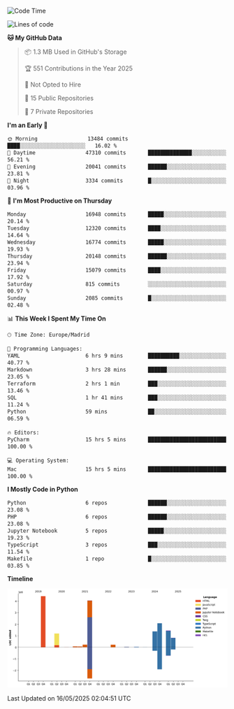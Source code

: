 <!--START_SECTION:waka-->
![Code Time](http://img.shields.io/badge/Code%20Time-824%20hrs%2016%20mins-blue)

![Lines of code](https://img.shields.io/badge/From%20Hello%20World%20I%27ve%20Written-16.0%20million%20lines%20of%20code-blue)

**🐱 My GitHub Data** 

> 📦 1.3 MB Used in GitHub's Storage 
 > 
> 🏆 551 Contributions in the Year 2025
 > 
> 🚫 Not Opted to Hire
 > 
> 📜 15 Public Repositories 
 > 
> 🔑 7 Private Repositories 
 > 
**I'm an Early 🐤** 

```text
🌞 Morning                13484 commits       ████░░░░░░░░░░░░░░░░░░░░░   16.02 % 
🌆 Daytime                47310 commits       ██████████████░░░░░░░░░░░   56.21 % 
🌃 Evening                20041 commits       ██████░░░░░░░░░░░░░░░░░░░   23.81 % 
🌙 Night                  3334 commits        █░░░░░░░░░░░░░░░░░░░░░░░░   03.96 % 
```
📅 **I'm Most Productive on Thursday** 

```text
Monday                   16948 commits       █████░░░░░░░░░░░░░░░░░░░░   20.14 % 
Tuesday                  12320 commits       ████░░░░░░░░░░░░░░░░░░░░░   14.64 % 
Wednesday                16774 commits       █████░░░░░░░░░░░░░░░░░░░░   19.93 % 
Thursday                 20148 commits       ██████░░░░░░░░░░░░░░░░░░░   23.94 % 
Friday                   15079 commits       ████░░░░░░░░░░░░░░░░░░░░░   17.92 % 
Saturday                 815 commits         ░░░░░░░░░░░░░░░░░░░░░░░░░   00.97 % 
Sunday                   2085 commits        █░░░░░░░░░░░░░░░░░░░░░░░░   02.48 % 
```


📊 **This Week I Spent My Time On** 

```text
🕑︎ Time Zone: Europe/Madrid

💬 Programming Languages: 
YAML                     6 hrs 9 mins        ██████████░░░░░░░░░░░░░░░   40.77 % 
Markdown                 3 hrs 28 mins       ██████░░░░░░░░░░░░░░░░░░░   23.05 % 
Terraform                2 hrs 1 min         ███░░░░░░░░░░░░░░░░░░░░░░   13.46 % 
SQL                      1 hr 41 mins        ███░░░░░░░░░░░░░░░░░░░░░░   11.24 % 
Python                   59 mins             ██░░░░░░░░░░░░░░░░░░░░░░░   06.59 % 

🔥 Editors: 
PyCharm                  15 hrs 5 mins       █████████████████████████   100.00 % 

💻 Operating System: 
Mac                      15 hrs 5 mins       █████████████████████████   100.00 % 
```

**I Mostly Code in Python** 

```text
Python                   6 repos             ██████░░░░░░░░░░░░░░░░░░░   23.08 % 
PHP                      6 repos             ██████░░░░░░░░░░░░░░░░░░░   23.08 % 
Jupyter Notebook         5 repos             █████░░░░░░░░░░░░░░░░░░░░   19.23 % 
TypeScript               3 repos             ███░░░░░░░░░░░░░░░░░░░░░░   11.54 % 
Makefile                 1 repo              █░░░░░░░░░░░░░░░░░░░░░░░░   03.85 % 
```



**Timeline**

![Lines of Code chart](https://raw.githubusercontent.com/danisoronellas/danisoronellas/main/assets/bar_graph.png)


 Last Updated on 16/05/2025 02:04:51 UTC
<!--END_SECTION:waka-->
